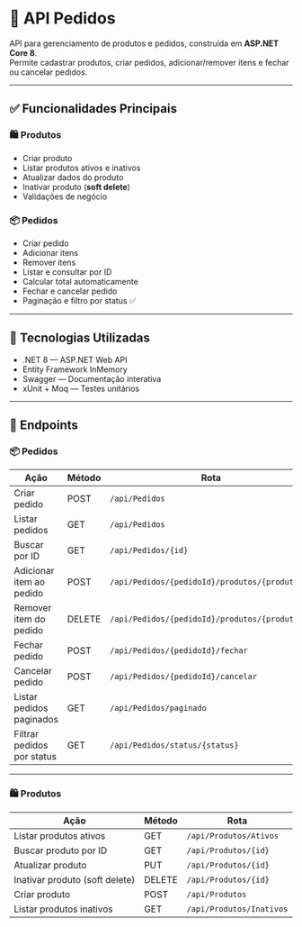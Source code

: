 # 📌 API Pedidos

API para gerenciamento de produtos e pedidos, construída em **ASP.NET Core 8**.  
Permite cadastrar produtos, criar pedidos, adicionar/remover itens e fechar ou cancelar pedidos.

---

## ✅ Funcionalidades Principais

### 🛍️ Produtos
- Criar produto  
- Listar produtos ativos e inativos  
- Atualizar dados do produto  
- Inativar produto (**soft delete**)  
- Validações de negócio

### 📦 Pedidos
- Criar pedido  
- Adicionar itens  
- Remover itens  
- Listar e consultar por ID  
- Calcular total automaticamente  
- Fechar e cancelar pedido  
- Paginação e filtro por status ✅  

---

## 🧱 Tecnologias Utilizadas
- .NET 8 — ASP.NET Web API
- Entity Framework InMemory
- Swagger — Documentação interativa
- xUnit + Moq — Testes unitários

---

## 🔗 Endpoints

### 📦 **Pedidos**

| Ação | Método | Rota |
|------|--------|------|
| Criar pedido | POST | `/api/Pedidos` |
| Listar pedidos | GET | `/api/Pedidos` |
| Buscar por ID | GET | `/api/Pedidos/{id}` |
| Adicionar item ao pedido | POST | `/api/Pedidos/{pedidoId}/produtos/{produtoId}` |
| Remover item do pedido | DELETE | `/api/Pedidos/{pedidoId}/produtos/{produtoId}` |
| Fechar pedido | POST | `/api/Pedidos/{pedidoId}/fechar` |
| Cancelar pedido | POST | `/api/Pedidos/{pedidoId}/cancelar` |
| Listar pedidos paginados | GET | `/api/Pedidos/paginado` |
| Filtrar pedidos por status | GET | `/api/Pedidos/status/{status}` |

---

### 🛍️ **Produtos**

| Ação | Método | Rota |
|------|--------|------|
| Listar produtos ativos | GET | `/api/Produtos/Ativos` |
| Buscar produto por ID | GET | `/api/Produtos/{id}` |
| Atualizar produto | PUT | `/api/Produtos/{id}` |
| Inativar produto (soft delete) | DELETE | `/api/Produtos/{id}` |
| Criar produto | POST | `/api/Produtos` |
| Listar produtos inativos | GET | `/api/Produtos/Inativos` |


